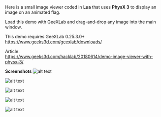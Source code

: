 Here is a small image viewer coded in <b>Lua</b> that uses <b>PhysX 3</b> to display an image on an animated flag.

Load this demo with GeeXLab and drag-and-drop any image into the main window.

This demo requires GeeXLab 0.25.3.0+
<br>
https://www.geeks3d.com/geexlab/downloads/

Article:
<br>
https://www.geeks3d.com/hacklab/20180614/demo-image-viewer-with-physx-3/


<b>Screenshots</b>
![alt text](https://github.com/jegx/geexlab/blob/master/demos/physx3/image-viewer/screenshots/geexlab-physx-image-viewer-05.jpg)

![alt text](https://github.com/jegx/geexlab/blob/master/demos/physx3/image-viewer/screenshots/geexlab-physx-image-viewer-06.jpg)

![alt text](https://github.com/jegx/geexlab/blob/master/demos/physx3/image-viewer/screenshots/geexlab-physx-image-viewer-08.jpg)

![alt text](https://github.com/jegx/geexlab/blob/master/demos/physx3/image-viewer/screenshots/geexlab-physx-image-viewer-02.jpg)

![alt text](https://github.com/jegx/geexlab/blob/master/demos/physx3/image-viewer/screenshots/geexlab-physx-image-viewer-07.jpg)


